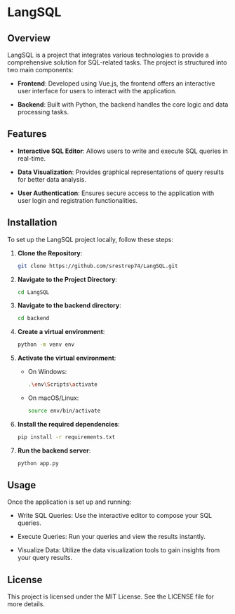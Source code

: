 # LangSQL

## Overview

LangSQL is a project that integrates various technologies to provide a comprehensive solution for SQL-related tasks. The project is structured into two main components:

- **Frontend**: Developed using Vue.js, the frontend offers an interactive user interface for users to interact with the application.

- **Backend**: Built with Python, the backend handles the core logic and data processing tasks.

## Features

- **Interactive SQL Editor**: Allows users to write and execute SQL queries in real-time.

- **Data Visualization**: Provides graphical representations of query results for better data analysis.

- **User Authentication**: Ensures secure access to the application with user login and registration functionalities.

## Installation

To set up the LangSQL project locally, follow these steps:

1. **Clone the Repository**:

   ```bash
   git clone https://github.com/srestrep74/LangSQL.git
    ```

2. **Navigate to the Project Directory**:
   ```bash
   cd LangSQL
   ```

3. **Navigate to the backend directory**:

     ```bash
     cd backend
     ```

4. **Create a virtual environment**:

     ```bash
     python -m venv env
     ```

5. **Activate the virtual environment**:

     - On Windows:

       ```bash
       .\env\Scripts\activate
       ```

     - On macOS/Linux:

       ```bash
       source env/bin/activate
       ```

6. **Install the required dependencies**:
     ```bash
     pip install -r requirements.txt
     ```

7. **Run the backend server**:
     ```bash
     python app.py
     ```

## Usage
Once the application is set up and running:

- Write SQL Queries: Use the interactive editor to compose your SQL queries.

- Execute Queries: Run your queries and view the results instantly.

- Visualize Data: Utilize the data visualization tools to gain insights from your query results.

## License
This project is licensed under the MIT License. See the LICENSE file for more details.